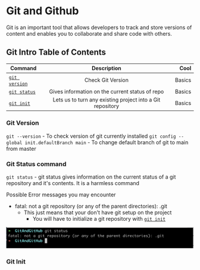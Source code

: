 # Git and Github

Git is an important tool that allows developers to track and store versions of content and enables you to collaborate and share code with others.

## Git Intro Table of Contents

| Command                       |                        Description                         |   Cool |
| ----------------------------- | :--------------------------------------------------------: | -----: |
| [`git version`](#Git-Version) |                     Check Git Version                      | Basics |
| [`git status`](#Git-Status)   |      Gives information on the current status of repo       | Basics |
| [`git init`](#Git-Init)       | Lets us to turn any existing project into a Git repository | Basics |

### Git Version

`git --version` - To check version of git currently installed
`git config --global init.defaultBranch main` - To change default branch of git to main from master

### Git Status command

`git status` - git status gives information on the current status of a git repository and it's contents. It is a harmless command

Possible Error messages you may encounter

- fatal: not a git repository (or any of the parent directories): .git
  - This just means that your don't have git setup on the project
    - You will have to initialize a git repository with [`git init`](#git-init)

![Git Status](Images/Git/gitStatus.png)

### Git Init
